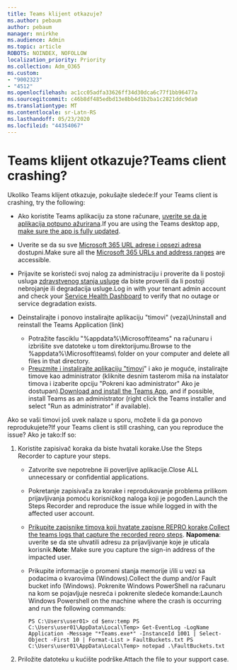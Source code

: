 ```yaml
---
title: Teams klijent otkazuje?
ms.author: pebaum
author: pebaum
manager: mnirkhe
ms.audience: Admin
ms.topic: article
ROBOTS: NOINDEX, NOFOLLOW
localization_priority: Priority
ms.collection: Adm_O365
ms.custom:
- "9002323"
- "4512"
ms.openlocfilehash: ac1cc05adfa33626ff34d30dca6c77f1bb96477a
ms.sourcegitcommit: c46b8df485edbd13e8bb4d1b2ba1c2821ddc9da0
ms.translationtype: MT
ms.contentlocale: sr-Latn-RS
ms.lasthandoff: 05/23/2020
ms.locfileid: "44354067"
---
```

# <a name="teams-client-crashing"></a><span data-ttu-id="381c4-102">Teams klijent otkazuje?</span><span class="sxs-lookup"><span data-stu-id="381c4-102">Teams client crashing?</span></span>

<span data-ttu-id="381c4-103">Ukoliko Teams klijent otkazuje, pokušajte sledeće:</span><span class="sxs-lookup"><span data-stu-id="381c4-103">If your Teams client is crashing, try the following:</span></span>

- <span data-ttu-id="381c4-104">Ako koristite Teams aplikaciju za stone računare, [ uverite se da je aplikacija potpuno ažurirana](https://support.office.com/article/Update-Microsoft-Teams-535a8e4b-45f0-4f6c-8b3d-91bca7a51db1).</span><span class="sxs-lookup"><span data-stu-id="381c4-104">If you are using the Teams desktop app, [make sure the app is fully updated](https://support.office.com/article/Update-Microsoft-Teams-535a8e4b-45f0-4f6c-8b3d-91bca7a51db1).</span></span>

- <span data-ttu-id="381c4-105">Uverite se da su sve [Microsoft 365 URL adrese i opsezi adresa](https://docs.microsoft.com/microsoftteams/connectivity-issues) dostupni.</span><span class="sxs-lookup"><span data-stu-id="381c4-105">Make sure all the [Microsoft 365 URLs and address ranges](https://docs.microsoft.com/microsoftteams/connectivity-issues) are accessible.</span></span>

- <span data-ttu-id="381c4-106">Prijavite se koristeći svoj nalog za administraciju i proverite da li postoji usluga [zdravstvenog stanja usluge](https://docs.microsoft.com/office365/enterprise/view-service-health) da biste proverili da li postoji nebrojanje ili degradacija usluge.</span><span class="sxs-lookup"><span data-stu-id="381c4-106">Log in with your tenant admin account and check your [Service Health Dashboard](https://docs.microsoft.com/office365/enterprise/view-service-health) to verify that no outage or service degradation exists.</span></span>

- <span data-ttu-id="381c4-107">Deinstalirajte i ponovo instalirajte aplikaciju "timovi" (veza)</span><span class="sxs-lookup"><span data-stu-id="381c4-107">Uninstall and reinstall the Teams Application (link)</span></span>
    - <span data-ttu-id="381c4-108">Potražite fasciklu "%appdata%\Microsoft\teams\" na računaru i izbrišite sve datoteke u tom direktorijumu.</span><span class="sxs-lookup"><span data-stu-id="381c4-108">Browse to the %appdata%\Microsoft\teams\ folder on your computer and delete all files in that directory.</span></span>
    - <span data-ttu-id="381c4-109">[Preuzmite i instalirajte aplikaciju "timovi](https://www.microsoft.com/microsoft-365/microsoft-teams/group-chat-software#office-DesktopAppDownload-ofoushy)" i ako je moguće, instalirajte timove kao administrator (kliknite desnim tasterom miša na instalator timova i izaberite opciju "Pokreni kao administrator" Ako je dostupan).</span><span class="sxs-lookup"><span data-stu-id="381c4-109">[Download and install the Teams App](https://www.microsoft.com/microsoft-365/microsoft-teams/group-chat-software#office-DesktopAppDownload-ofoushy), and if possible, install Teams as an administrator (right click the Teams installer and select "Run as administrator" if available).</span></span>

<span data-ttu-id="381c4-110">Ako se vaši timovi još uvek nalaze u sporu, možete li da ga ponovo reprodukujete?</span><span class="sxs-lookup"><span data-stu-id="381c4-110">If your Teams client is still crashing, can you reproduce the issue?</span></span> <span data-ttu-id="381c4-111">Ako je tako:</span><span class="sxs-lookup"><span data-stu-id="381c4-111">If so:</span></span>

1. <span data-ttu-id="381c4-112">Koristite zapisivač koraka da biste hvatali korake.</span><span class="sxs-lookup"><span data-stu-id="381c4-112">Use the Steps Recorder to capture your steps.</span></span>
    - <span data-ttu-id="381c4-113">Zatvorite sve nepotrebne ili poverljive aplikacije.</span><span class="sxs-lookup"><span data-stu-id="381c4-113">Close ALL unnecessary or confidential applications.</span></span>
    - <span data-ttu-id="381c4-114">Pokretanje zapisivača za korake i reprodukovanje problema prilikom prijavljivanja pomoću korisničkog naloga koji je pogođen.</span><span class="sxs-lookup"><span data-stu-id="381c4-114">Launch the Steps Recorder and reproduce the issue while logged in with the affected user account.</span></span>
    - <span data-ttu-id="381c4-115">[Prikupite zapisnike timova koji hvatate zapisne REPRO korake](https://docs.microsoft.com/microsoftteams/log-files).</span><span class="sxs-lookup"><span data-stu-id="381c4-115">[Collect the teams logs that capture the recorded repro steps](https://docs.microsoft.com/microsoftteams/log-files).</span></span> <span data-ttu-id="381c4-116">**Napomena**: uverite se da ste uhvatili adresu za prijavljivanje koje je uticala korisnik.</span><span class="sxs-lookup"><span data-stu-id="381c4-116">**Note**: Make sure you capture the sign-in address of the impacted user.</span></span>
    - <span data-ttu-id="381c4-117">Prikupite informacije o promeni stanja memorije i/ili u vezi sa podacima o kvarovima (Windows).</span><span class="sxs-lookup"><span data-stu-id="381c4-117">Collect the dump and/or Fault bucket info (Windows).</span></span> <span data-ttu-id="381c4-118">Pokrenite Windows PowerShell na računaru na kom se pojavljuje nesreća i pokrenite sledeće komande:</span><span class="sxs-lookup"><span data-stu-id="381c4-118">Launch Windows Powershell on the machine where the crash is occurring and run the following commands:</span></span>

        `
        PS C:\Users\user01> cd $env:temp
        PS C:\Users\user01\AppData\Local\Temp> Get-EventLog -LogName Application -Message "*Teams.exe*" -InstanceId 1001 | Select-Object -First 10 | Format-List > FaultBuckets.txt
        PS C:\Users\user01\AppData\Local\Temp> notepad .\FaultBuckets.txt
        `
    
2. <span data-ttu-id="381c4-119">Priložite datoteku u kućište podrške.</span><span class="sxs-lookup"><span data-stu-id="381c4-119">Attach the file to your support case.</span></span>
